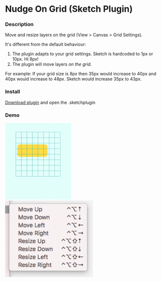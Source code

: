 # Nudge On Grid (Sketch Plugin)

### Description

Move and resize layers on the grid (View > Canvas > Grid Settings).

It's different from the default behaviour:

1. The plugin adapts to your grid settings. Sketch is hardcoded to 1px or 10px. Hi 8px!
2. The plugin will move layers _on the grid_. 

  For example: If your grid size is 8px then 35px would increase to 40px and 40px would increase to 48px. Sketch would increase 35px to 43px.

### Install

<a href="https://github.com/tomger/nudge-on-grid/archive/master.zip">Download plugin</a> and open the .sketchplugin

### Demo

<img src="https://raw.githubusercontent.com/tomger/nudge-on-grid/readme/demo.gif" height="250"/>
<img src="https://raw.githubusercontent.com/tomger/nudge-on-grid/readme/manual.png" height="250"/>
